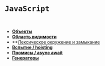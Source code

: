 # `JavaScript`


<br>

* **<a href="./pages/object/readme.md">Объекты</a>**
* **<a href="./pages/area-​visibility/readme.md">Область видимости</a>**
* **<a href="./pages/closures/readme.md">Лексическое окружение и замыкание</a>
* **<a href="./pages/hoisting/readme.md">Вспытие / hoisting</a>**
* **<a href="./pages/promise/readme.md">Промисы / async await</a>**
* **<a href="./pages/generators/readme.md">Генераторы</a>**






